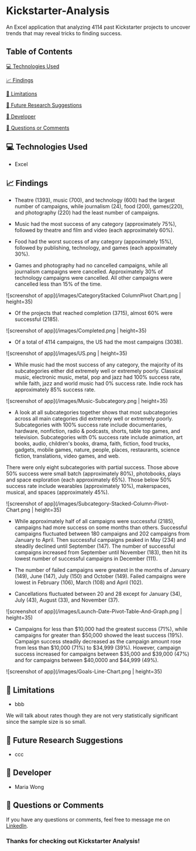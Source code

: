 # Kickstarter-Analysis

An Excel application that analyzing 4114 past Kickstarter projects to uncover trends that may reveal tricks to finding success.


## Table of Contents

[:computer:  Technologies Used](#technologies-used)

[:chart_with_upwards_trend:  Findings](#findings)

[:no_entry_sign:  Limitations](#limitations)

[:bookmark_tabs:  Future Research Suggestions](#suggestions)

[:bust_in_silhouette:  Developer](#developer)

[:email:  Questions or Comments](#questions-or-comments)


## <a name="technologies-used"></a> :computer: Technologies Used

* Excel


## <a name="findings"></a> :chart_with_upwards_trend: Findings

* Theatre (1393), music (700), and technology (600) had the largest number of campaigns, while journalism (24), food (200), games(220), and photography (220) had the least number of campaigns.

* Music had the most success of any category (approximately 75%), followed by theatre and film and video (each approximately 60%).

* Food had the worst success of any category (appoximately 15%), followed by publishing, technology, and games (each appoximately 30%).

* Games and photography had no cancelled campaigns, while all journalism campaigns were cancelled. Approximately 30% of technology campaigns were cancelled. All other campaigns were cancelled less than 15% of the time.

![screenshot of app](/images/CategoryStacked ColumnPivot Chart.png | height=35)


* Of the projects that reached completion (3715), almost 60% were successful (2185).

![screenshot of app](/images/Completed.png | height=35)


* Of a total of 4114 campaigns, the US had the most campaigns (3038).

![screenshot of app](/images/US.png | height=35)


* While music had the most success of any category, the majority of its subcategories either did extremely well or extremely poorly. Classical music, electronic music, metal, pop and jazz had 100% success rate, while faith, jazz and world music had 0% success rate. Indie rock has approximately 85% success rate.

![screenshot of app](/images/Music-Subcategory.png | height=35)


* A look at all subcategories together shows that most subcategories across all main categories did extremely well or extremely poorly. Subcategories with 100% success rate include documentaries, hardware, nonfiction, radio & podcasts, shorts, table top games, and television. Subcategories with 0% success rate include animation, art books, audio, children's books, drama, faith, fiction, food trucks, gadgets, mobile games, nature, people, places, restaurants, science fiction, translations, video games, and web.

There were only eight subcategories with partial success. Those above 50% success were small batch (approximately 80%), photobooks, plays and space exploration (each approximately 65%). Those below 50% success rate include wearables (approximately 10%), makerspaces, musical, and spaces (approximately 45%).

![screenshot of app](/images/Subcategory-Stacked-Column-Pivot-Chart.png | height=35)


* While approximately half of all campaigns were successful (2185), campaigns had more success on some months than others. Successful campaigns fluctuated between 180 campaigns and 202 campaigns from January to April. Then successful campaigns peaked in May (234) and steadily declined until September (147). The number of successful campaigns increased from September until November (183), then hit its lowest number of successful campaigns in December (111).

* The number of failed campaigns were greatest in the months of January (149), June (147), July (150) and October (149). Failed campaigns were lowest in February (106), March (108) and April (102).

* Cancellations fluctuated between 20 and 28 except for January (34), July (43), August (33), and November (37).

![screenshot of app](/images/Launch-Date-Pivot-Table-And-Graph.png | height=35)


* Campaigns for less than $10,000 had the greatest success (71%), while campaigns for greater than $50,000 showed the least success (19%). Campaign success steadily decreased as the campaign amount rose from less than $10,000 (71%) to $34,999 (39%). However, campaign success increased for campaigns between $35,000 and $39,000 (47%) and for campaigns between $40,0000 and $44,999 (49%).

![screenshot of app](/images/Goals-Line-Chart.png | height=35)


## <a name="limitations"></a> :no_entry_sign:  Limitations

* bbb

We will talk about rates though they are not very statistically significant since the sample size is so small.
## <a name="suggestions"></a> :bookmark_tabs:  Future Research Suggestions

* ccc


## <a name="developer"></a> :bust_in_silhouette: Developer

* Maria Wong


## <a name="questions-or-comments"></a> :email: Questions or Comments

If you have any questions or comments, feel free to message me on [LinkedIn](https://www.linkedin.com/in/maria-wong/).

 ### Thanks for checking out Kickstarter Analysis!